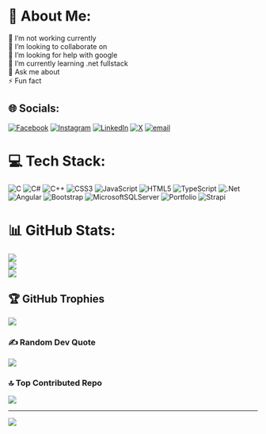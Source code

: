 # 💫 About Me:
🔭 I’m not working currently <br>👯 I’m looking to collaborate on<br>🤝 I’m looking for help with google<br>🌱 I’m currently learning .net fullstack<br>💬 Ask me about <br>⚡ Fun fact


## 🌐 Socials:
[![Facebook](https://img.shields.io/badge/Facebook-%231877F2.svg?logo=Facebook&logoColor=white)](https://facebook.com/https://www.facebook.com/ashishsahu8756) [![Instagram](https://img.shields.io/badge/Instagram-%23E4405F.svg?logo=Instagram&logoColor=white)](https://instagram.com/https://www.instagram.com/ashishsahu___07/) [![LinkedIn](https://img.shields.io/badge/LinkedIn-%230077B5.svg?logo=linkedin&logoColor=white)](https://linkedin.com/in/https://www.linkedin.com/in/ashishsahu8756/) [![X](https://img.shields.io/badge/X-black.svg?logo=X&logoColor=white)](https://x.com/https://x.com/ashishsahumrj) [![email](https://img.shields.io/badge/Email-D14836?logo=gmail&logoColor=white)](mailto:ashishsahumrj@gmail.com) 

# 💻 Tech Stack:
![C](https://img.shields.io/badge/c-%2300599C.svg?style=for-the-badge&logo=c&logoColor=white) ![C#](https://img.shields.io/badge/c%23-%23239120.svg?style=for-the-badge&logo=csharp&logoColor=white) ![C++](https://img.shields.io/badge/c++-%2300599C.svg?style=for-the-badge&logo=c%2B%2B&logoColor=white) ![CSS3](https://img.shields.io/badge/css3-%231572B6.svg?style=for-the-badge&logo=css3&logoColor=white) ![JavaScript](https://img.shields.io/badge/javascript-%23323330.svg?style=for-the-badge&logo=javascript&logoColor=%23F7DF1E) ![HTML5](https://img.shields.io/badge/html5-%23E34F26.svg?style=for-the-badge&logo=html5&logoColor=white) ![TypeScript](https://img.shields.io/badge/typescript-%23007ACC.svg?style=for-the-badge&logo=typescript&logoColor=white) ![.Net](https://img.shields.io/badge/.NET-5C2D91?style=for-the-badge&logo=.net&logoColor=white) ![Angular](https://img.shields.io/badge/angular-%23DD0031.svg?style=for-the-badge&logo=angular&logoColor=white) ![Bootstrap](https://img.shields.io/badge/bootstrap-%238511FA.svg?style=for-the-badge&logo=bootstrap&logoColor=white) ![MicrosoftSQLServer](https://img.shields.io/badge/Microsoft%20SQL%20Server-CC2927?style=for-the-badge&logo=microsoft%20sql%20server&logoColor=white) ![Portfolio](https://img.shields.io/badge/Portfolio-%23000000.svg?style=for-the-badge&logo=firefox&logoColor=#FF7139) ![Strapi](https://img.shields.io/badge/strapi-%232E7EEA.svg?style=for-the-badge&logo=strapi&logoColor=white)
# 📊 GitHub Stats:
![](https://github-readme-stats.vercel.app/api?username=ashishsahu8756&theme=dark&hide_border=false&include_all_commits=true&count_private=true)<br/>
![](https://github-readme-streak-stats.herokuapp.com/?user=ashishsahu8756&theme=dark&hide_border=false)<br/>
![](https://github-readme-stats.vercel.app/api/top-langs/?username=ashishsahu8756&theme=dark&hide_border=false&include_all_commits=true&count_private=true&layout=compact)

## 🏆 GitHub Trophies
![](https://github-profile-trophy.vercel.app/?username=ashishsahu8756&theme=radical&no-frame=false&no-bg=false&margin-w=4)

### ✍️ Random Dev Quote
![](https://quotes-github-readme.vercel.app/api?type=horizontal&theme=radical)

### 🔝 Top Contributed Repo
![](https://github-contributor-stats.vercel.app/api?username=ashishsahu8756&limit=5&theme=dark&combine_all_yearly_contributions=true)

---
[![](https://visitcount.itsvg.in/api?id=ashishsahu8756&icon=0&color=0)](https://visitcount.itsvg.in)

<!-- Proudly created with GPRM ( https://gprm.itsvg.in ) -->
